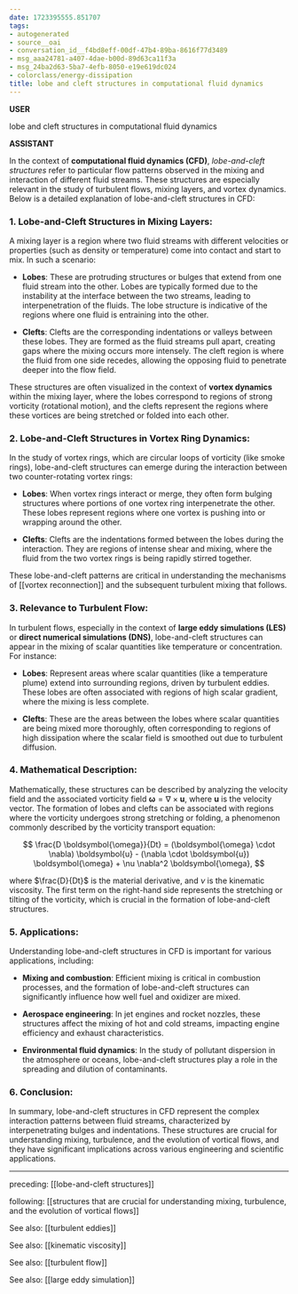 ```yaml
---
date: 1723395555.851707
tags:
- autogenerated
- source__oai
- conversation_id__f4bd8eff-00df-47b4-89ba-8616f77d3489
- msg_aaa24781-a407-4dae-b00d-89d63ca11f3a
- msg_24ba2d63-5ba7-4efb-8050-e19e619dc024
- colorclass/energy-dissipation
title: lobe and cleft structures in computational fluid dynamics
---
```


**USER**

lobe and cleft structures in computational fluid dynamics


**ASSISTANT**

In the context of **computational fluid dynamics (CFD)**, *lobe-and-cleft structures* refer to particular flow patterns observed in the mixing and interaction of different fluid streams. These structures are especially relevant in the study of turbulent flows, mixing layers, and vortex dynamics. Below is a detailed explanation of lobe-and-cleft structures in CFD:

### 1. **Lobe-and-Cleft Structures in Mixing Layers:**

A mixing layer is a region where two fluid streams with different velocities or properties (such as density or temperature) come into contact and start to mix. In such a scenario:

- **Lobes**: These are protruding structures or bulges that extend from one fluid stream into the other. Lobes are typically formed due to the instability at the interface between the two streams, leading to interpenetration of the fluids. The lobe structure is indicative of the regions where one fluid is entraining into the other.

- **Clefts**: Clefts are the corresponding indentations or valleys between these lobes. They are formed as the fluid streams pull apart, creating gaps where the mixing occurs more intensely. The cleft region is where the fluid from one side recedes, allowing the opposing fluid to penetrate deeper into the flow field.

These structures are often visualized in the context of **vortex dynamics** within the mixing layer, where the lobes correspond to regions of strong vorticity (rotational motion), and the clefts represent the regions where these vortices are being stretched or folded into each other.

### 2. **Lobe-and-Cleft Structures in Vortex Ring Dynamics:**

In the study of vortex rings, which are circular loops of vorticity (like smoke rings), lobe-and-cleft structures can emerge during the interaction between two counter-rotating vortex rings:

- **Lobes**: When vortex rings interact or merge, they often form bulging structures where portions of one vortex ring interpenetrate the other. These lobes represent regions where one vortex is pushing into or wrapping around the other.

- **Clefts**: Clefts are the indentations formed between the lobes during the interaction. They are regions of intense shear and mixing, where the fluid from the two vortex rings is being rapidly stirred together.

These lobe-and-cleft patterns are critical in understanding the mechanisms of [[vortex reconnection]] and the subsequent turbulent mixing that follows.

### 3. **Relevance to Turbulent Flow:**

In turbulent flows, especially in the context of **large eddy simulations (LES)** or **direct numerical simulations (DNS)**, lobe-and-cleft structures can appear in the mixing of scalar quantities like temperature or concentration. For instance:

- **Lobes**: Represent areas where scalar quantities (like a temperature plume) extend into surrounding regions, driven by turbulent eddies. These lobes are often associated with regions of high scalar gradient, where the mixing is less complete.

- **Clefts**: These are the areas between the lobes where scalar quantities are being mixed more thoroughly, often corresponding to regions of high dissipation where the scalar field is smoothed out due to turbulent diffusion.

### 4. **Mathematical Description:**

Mathematically, these structures can be described by analyzing the velocity field and the associated vorticity field $\boldsymbol{\omega} = \nabla \times \boldsymbol{u}$, where $\boldsymbol{u}$ is the velocity vector. The formation of lobes and clefts can be associated with regions where the vorticity undergoes strong stretching or folding, a phenomenon commonly described by the vorticity transport equation:

$$
\frac{D \boldsymbol{\omega}}{Dt} = (\boldsymbol{\omega} \cdot \nabla) \boldsymbol{u} - (\nabla \cdot \boldsymbol{u}) \boldsymbol{\omega} + \nu \nabla^2 \boldsymbol{\omega},
$$

where $\frac{D}{Dt}$ is the material derivative, and $\nu$ is the kinematic viscosity. The first term on the right-hand side represents the stretching or tilting of the vorticity, which is crucial in the formation of lobe-and-cleft structures.

### 5. **Applications:**

Understanding lobe-and-cleft structures in CFD is important for various applications, including:

- **Mixing and combustion**: Efficient mixing is critical in combustion processes, and the formation of lobe-and-cleft structures can significantly influence how well fuel and oxidizer are mixed.
  
- **Aerospace engineering**: In jet engines and rocket nozzles, these structures affect the mixing of hot and cold streams, impacting engine efficiency and exhaust characteristics.
  
- **Environmental fluid dynamics**: In the study of pollutant dispersion in the atmosphere or oceans, lobe-and-cleft structures play a role in the spreading and dilution of contaminants.

### 6. **Conclusion:**

In summary, lobe-and-cleft structures in CFD represent the complex interaction patterns between fluid streams, characterized by interpenetrating bulges and indentations. These structures are crucial for understanding mixing, turbulence, and the evolution of vortical flows, and they have significant implications across various engineering and scientific applications.


---

preceding: [[lobe-and-cleft structures]]  


following: [[structures that are crucial for understanding mixing, turbulence, and the evolution of vortical flows]]

See also: [[turbulent eddies]]


See also: [[kinematic viscosity]]


See also: [[turbulent flow]]


See also: [[large eddy simulation]]